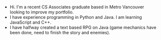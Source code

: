 - Hi. I'm a recent CS Associates graduate based in Metro Vancouver looking to improve my portfolio.
- I have experience programming in Python and Java. I am learning JavaScript and C++.
- I have halfway created a text based RPG on Java (game mechanics have been done, need to finish the story and enemies).

<!---
AzInAr/AzInAr is a ✨ special ✨ repository because its `README.md` (this file) appears on your GitHub profile.
You can click the Preview link to take a look at your changes.
--->
